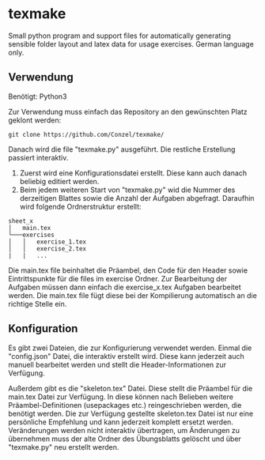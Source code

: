 # texmake

Small python program and support files for automatically generating sensible folder layout and latex data for usage exercises.
German language only.

## Verwendung

Benötigt: Python3

Zur Verwendung muss einfach das Repository an den gewünschten Platz geklont werden:
```
git clone https://github.com/Conzel/texmake/
```

Danach wird die file "texmake.py" ausgeführt. Die restliche Erstellung passiert interaktiv. 

1.  Zuerst wird eine Konfigurationsdatei erstellt. Diese kann auch danach beliebig editiert werden. 
2.  Beim jedem weiteren Start von "texmake.py" wid die Nummer des derzeitigen Blattes sowie die Anzahl der Aufgaben abgefragt. Daraufhin wird folgende Ordnerstruktur erstellt:
  ```
sheet_x
│   main.tex
└───exercises
│   │   exercise_1.tex
│   │   exercise_2.tex
|   |   ...
```
Die main.tex file beinhaltet die Präambel, den Code für den Header sowie Eintrittspunkte für die files im exercise Ordner. Zur Bearbeitung der Aufgaben müssen dann einfach die exercise_x.tex Aufgaben bearbeitet werden. Die main.tex file fügt diese bei der Kompilierung automatisch an die richtige Stelle ein.

## Konfiguration

Es gibt zwei Dateien, die zur Konfigurierung verwendet werden. Einmal die "config.json" Datei, die interaktiv erstellt wird. Diese kann jederzeit auch manuell bearbeitet werden und stellt die Header-Informationen zur Verfügung.

Außerdem gibt es die "skeleton.tex" Datei. Diese stellt die Präambel für die main.tex Datei zur Verfügung. In diese können nach Belieben weitere Präambel-Definitionen (usepackages etc.) reingeschrieben werden, die benötigt werden. Die zur Verfügung gestellte skeleton.tex Datei ist nur eine persönliche Empfehlung und kann jederzeit komplett ersetzt werden. Veränderungen werden nicht interaktiv übertragen, um Änderungen zu übernehmen muss der alte Ordner des Übungsblatts gelöscht und über "texmake.py" neu erstellt werden.
